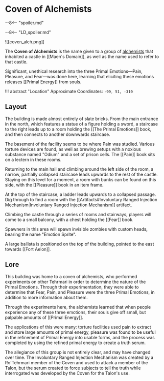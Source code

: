 # Coven of Alchemists

--8<-- "spoiler.md"

--8<-- "LD_spoiler.md"

![[coven_alch.png]]

The **Coven of Alchemists** is the name given to a group of [alchemists](Alchemy.md) that inhabited a castle in [[Maen's Domain]], as well as the name used to refer to that castle.

Significant, unethical research into the three Primal Emotions—Pain, Pleasure, and Fear—was done here, learning that eliciting these emotions releases [[Primal Energy]] from souls.

!!! abstract "Location"
    Approximate Coordinates: `-99, 51, -310`

## Layout

The building is made almost entirely of slate bricks. From the main entrance in the north, which features a statue of a figure holding a sword, a staircase to the right leads up to a room holding the [[The Primal Emotions]] book, and then connects to another downwards staircase. 

The basement of the facility seems to be where Pain was studied. Various torture devices are found, as well as brewing setups with a noxious substance named "Odium" and a set of prison cells. The [[Pain]] book sits on a lectern in these rooms.

Returning to the main hall and climbing around the left side of the room, a narrow, partially collapsed staircase leads upwards to the rest of the castle. Staying on this level for a moment, a room with bunks can be found on this side, with the [[Pleasure]] book in an item frame.

At the top of the staircase, a ladder leads upwards to a collapsed passage. Dig through to find a room with the [[Artifacts#Involuntary Ranged Injection Mechanism|Involuntary Ranged Injection Mechanism]] artifact.

Climbing the castle through a series of rooms and stairways, players will come to a small balcony, with a chest holding the [[Fear]] book.

Spawners in this area will spawn invisible zombies with custom heads, bearing the name "Emotion Sprite".

A large ballista is positioned on the top of the building, pointed to the east towards [[Fort Aelon]].

## Lore

This building was home to a coven of alchemists, who performed experiments on other Tehrmari in order to determine the nature of the Primal Emotions. Through their experimentation, they were able to determine that Fear, Pain, and Pleasure were the three Primal Emotions, in addition to more information about them.

Through the experiments here, the alchemists learned that when people experience any of these three emotions, their souls give off small, but palpable amounts of [[Primal Energy]].

The applications of this were many: torture facilities used pain to extract and store large amounts of primal energy, pleasure was found to be useful in the refinement of Primal Energy into usable forms, and the process was completed by using the refined primal energy to create a truth serum.

The allegiance of this group is not entirely clear, and may have changed over time. The Involuntary Ranged Injection Mechanism was created by a Ro'Tehrmari member of the Coven and used to attack a member of the Talon, but the serum created to force subjects to tell the truth while interrogated was developed by the Coven for the Talon's use.
